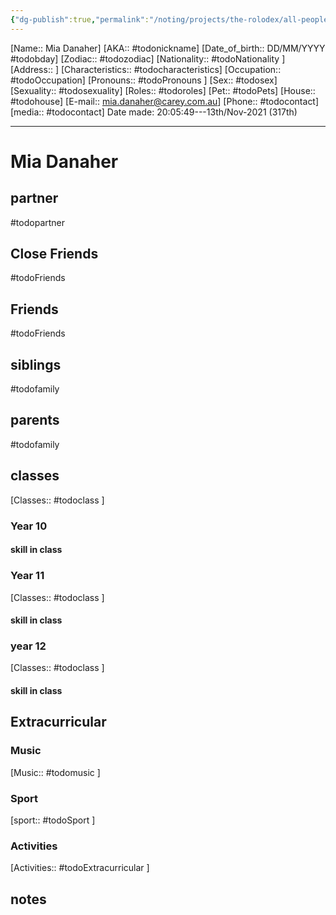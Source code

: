 ```yaml
---
{"dg-publish":true,"permalink":"/noting/projects/the-rolodex/all-people/students/mia-danaher/","dgHomeLink":true,"dgPassFrontmatter":false}
---
```


[Name:: Mia Danaher]
[AKA:: #todonickname]
[Date_of_birth:: DD/MM/YYYY #todobday] 
[Zodiac:: #todozodiac] 
[Nationality:: #todoNationality ]
[Address:: ]
[Characteristics::  #todocharacteristics]
[Occupation:: #todoOccupation]
[Pronouns:: #todoPronouns ]
[Sex:: #todosex]
[Sexuality:: #todosexuality]
[Roles:: #todoroles]
[Pet:: #todoPets]
[House:: #todohouse]
[E-mail:: <mia.danaher@carey.com.au>]
[Phone:: #todocontact]
[media:: #todocontact]
Date made: 20:05:49---13th/Nov-2021 (317th)

---
# Mia Danaher
## partner
#todopartner
## Close Friends
#todoFriends
## Friends
#todoFriends
## siblings
#todofamily
## parents
#todofamily
## classes
[Classes:: #todoclass ]
### Year 10
#### skill in class
### Year 11
[Classes:: #todoclass ]
#### skill in class
### year 12
[Classes:: #todoclass ]
#### skill in class
## Extracurricular
### Music
[Music:: #todomusic ]
### Sport
[sport:: #todoSport ]
### Activities
[Activities:: #todoExtracurricular ]
## notes
